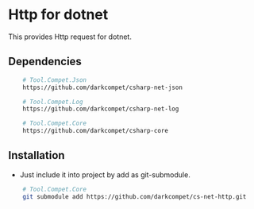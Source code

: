 # Http for dotnet

This provides Http request for dotnet.


## Dependencies

```bash
	# Tool.Compet.Json
	https://github.com/darkcompet/csharp-net-json

	# Tool.Compet.Log
	https://github.com/darkcompet/csharp-net-log

	# Tool.Compet.Core
	https://github.com/darkcompet/csharp-core
```


## Installation

- Just include it into project by add as git-submodule.
	
```bash
	# Tool.Compet.Core
	git submodule add https://github.com/darkcompet/cs-net-http.git
```